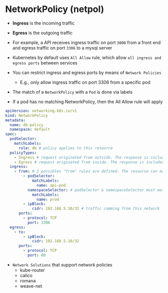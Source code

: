 # NetworkPolicy (netpol)

- **Ingress** is the incoming traffic
- **Egress** is the outgoing traffic
- For example, a API receives ingress traffic on port `3000` from a front end and egress traffic on port `3306` to a mysql server

- Kubernetes by default uses `All Allow` rule, which allow `all ingress and egress ports` between services
- You can restrict ingress and egress ports by means of `Network Policies`
  - E.g., only allow ingress traffic on port 3306 from a specific pod
- The match of a `NetworkPolicy` with a `Pod` is done via labels
- If a pod has no matching NetworkPolicy, then the All Allow rule will apply

```yaml
apiVersion: networking.k8s.io/v1
kind: NetworkPolicy
metadata:
  name: db-policy
  namespace: default
spec:
  podSelector:
    matchLabels:
      role: db # policy applies to this resource
  policyTypes:
    - Ingress # request originated from outside. The response is included
    - Egress # request originated from inside. The response is included
  ingress:
    - from: # 2 possibles "from" rules are defined. The resource can match one or the other (OR)
        - podSelector:
            matchLabels:
              name: api-pod
          namespaceSelector: # podSelector & namespaceSelector must match together (AND)
            matchLabels:
              name: prod
        - ipBlock:
            cidr: 192.168.5.10/32 # traffic comming from this network
      ports:
        - protocol: TCP
          port: 3306
  egress:
    - to:
        - ipBlock:
            cidr: 192.168.5.10/32
      ports:
        - protocol: TCP
          port: 80
```

- `Network Solutions` that support network policies
  - kube-router
  - calico
  - romana
  - weave-net
